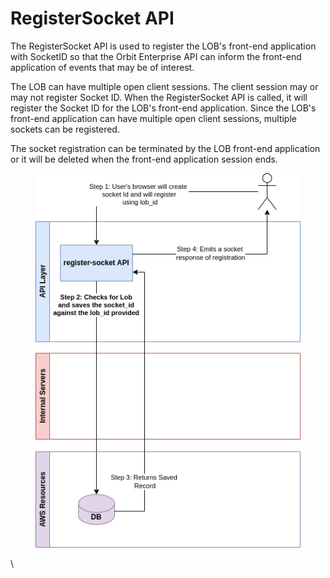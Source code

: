 # RegisterSocket API

The RegisterSocket API is used to register the LOB's front-end application with SocketID so that the Orbit Enterprise API can inform the front-end application of events that may be of interest.

The LOB can have multiple open client sessions. The client session may or may not register Socket ID. When the RegisterSocket API is called, it will register the Socket ID for the LOB's front-end application. Since the LOB's front-end application can have multiple open client sessions, multiple sockets can be registered.

The socket registration can be terminated by the LOB front-end application or it will be deleted when the front-end application session ends.



<figure><img src="../../.gitbook/assets/orbit-enterprise-api-register-socket.png" alt=""><figcaption></figcaption></figure>









\
